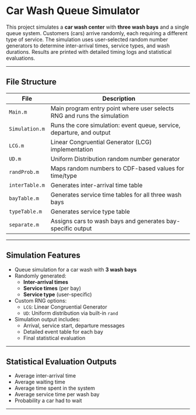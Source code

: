 # Car Wash Queue Simulator

This project simulates a **car wash center** with **three wash bays** and a single queue system. Customers (cars) arrive randomly, each requiring a different type of service. The simulation uses user-selected random number generators to determine inter-arrival times, service types, and wash durations. Results are printed with detailed timing logs and statistical evaluations.

---

## File Structure

| File           | Description |
|----------------|-------------|
| `Main.m`       | Main program entry point where user selects RNG and runs the simulation |
| `Simulation.m` | Runs the core simulation: event queue, service, departure, and output |
| `LCG.m`        | Linear Congruential Generator (LCG) implementation |
| `UD.m`         | Uniform Distribution random number generator |
| `randProb.m`   | Maps random numbers to CDF-based values for time/type |
| `interTable.m` | Generates inter-arrival time table |
| `bayTable.m`   | Generates service time tables for all three wash bays |
| `typeTable.m`  | Generates service type table |
| `separate.m`   | Assigns cars to wash bays and generates bay-specific output |

---

## Simulation Features

- Queue simulation for a car wash with **3 wash bays**
- Randomly generated:
  - **Inter-arrival times**
  - **Service times** (per bay)
  - **Service type** (user-specific)
- Custom RNG options:
  - `LCG`: Linear Congruential Generator
  - `UD`: Uniform distribution via built-in `rand`
- Simulation output includes:
  - Arrival, service start, departure messages
  - Detailed event table for each bay
  - Final statistical evaluation

---

## Statistical Evaluation Outputs

- Average inter-arrival time
- Average waiting time
- Average time spent in the system
- Average service time per wash bay
- Probability a car had to wait

---
